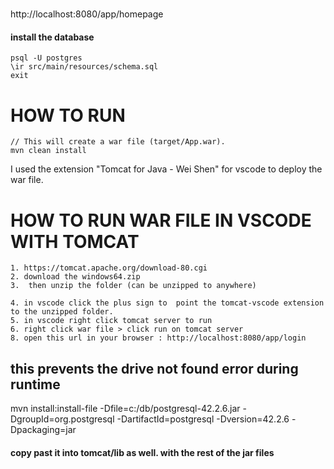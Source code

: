 #

http://localhost:8080/app/homepage

#### install the database
```
psql -U postgres 
\ir src/main/resources/schema.sql
exit
```

# HOW TO RUN
```
// This will create a war file (target/App.war).
mvn clean install
```
I used the extension "Tomcat for Java - Wei Shen" for vscode to deploy the war file.

# HOW TO RUN WAR FILE IN VSCODE WITH TOMCAT
```
1. https://tomcat.apache.org/download-80.cgi 
2. download the windows64.zip
3.  then unzip the folder (can be unzipped to anywhere)

4. in vscode click the plus sign to  point the tomcat-vscode extension to the unzipped folder. 
5. in vscode right click tomcat server to run
6. right click war file > click run on tomcat server
8. open this url in your browser : http://localhost:8080/app/login
```

## this prevents the drive not found error during runtime
 mvn install:install-file -Dfile=c:/db/postgresql-42.2.6.jar -DgroupId=org.postgresql -DartifactId=postgresql -Dversion=42.2.6 -Dpackaging=jar
#### copy past it into tomcat/lib as well. with the rest of the jar files

